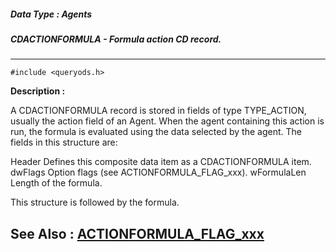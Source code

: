 ##### Data Type : Agents
##### CDACTIONFORMULA - Formula action CD record.
---
```
#include <queryods.h>
```
**Description :**

A CDACTIONFORMULA record is stored in fields of type TYPE_ACTION, usually the 
action field of an Agent. When the agent containing this action is run, the 
formula is evaluated using the data selected by the agent.  The fields in this 
structure are:

Header  Defines this composite data item as a CDACTIONFORMULA item.
dwFlags Option flags (see ACTIONFORMULA_FLAG_xxx).
wFormulaLen Length of the formula.

This structure is followed by the formula.


**See Also :**
[ACTIONFORMULA_FLAG_xxx](/domino-c-api-docs/reference/Symb/ACTIONFORMULA_FLAG_xxx)
---
